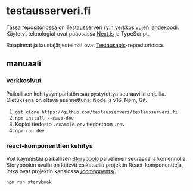 # testausserveri.fi

Tässä repositoriossa on Testausserveri ry:n verkkosivujen lähdekoodi. Käytetyt teknologiat ovat pääosassa [Next.js](https://nextjs.org) ja TypeScript.

Rajapinnat ja taustajärjestelmät ovat [Testausapis](https://github.com/Testausserveri/testausapis)-repositoriossa.

## manuaali

### verkkosivut

Paikallisen kehitysympäristön saa pystytettyä seuraavilla ohjeilla. Oletuksena on oltava asennettuna: Node.js v16, Npm, Git.

1. `git clone https://github.com/testausserveri/testausserveri.fi`
1. `npm install --save-dev`
1. Kopioi tiedosto `.example.env` tiedostoon `.env`
1. `npm run dev` 

### react-komponenttien kehitys

Voit käynnistää paikallisen [Storybook](https://storybook.js.org)-palvelimen seuraavalla komennolla. Storybookin avulla on kätevä esikatsella projektin React-komponentteja, jotka ovat projektin kansiossa [/components/](https://github.com/Testausserveri/testausserveri.fi/tree/coal/components).
```bash
npm run storybook
```



